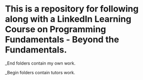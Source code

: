 # This is a repository for following along with a LinkedIn Learning Course on Programming Fundamentals - Beyond the Fundamentals.

_End folders contain my own work.

_Begin folders contain tutors work.
